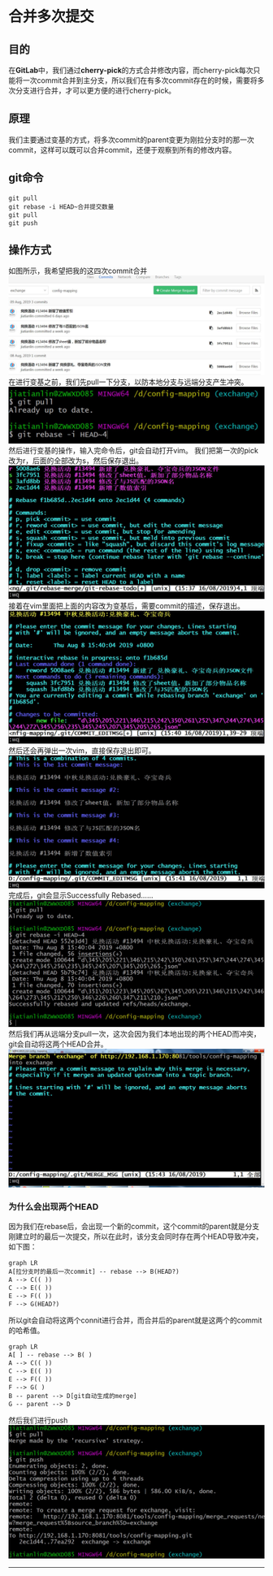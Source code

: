 # 合并多次提交

## 目的

在**GitLab**中，我们通过**cherry-pick**的方式合并修改内容，而cherry-pick每次只能将一次commit合并到主分支，所以我们在有多次commit存在的时候，需要将多次分支进行合并，才可以更方便的进行cherry-pick。

## 原理

我们主要通过变基的方式，将多次commit的parent变更为刚拉分支时的那一次commit，这样可以既可以合并commit，还便于观察到所有的修改内容。

## git命令

    git pull
	git rebase -i HEAD~合并提交数量
	git pull
	git push

## 操作方式

如图所示，我希望把我的这四次commit合并
![avatar](/res/TIM截图20190816153538.jpg)
在进行变基之前，我们先pull一下分支，以防本地分支与远端分支产生冲突。
![avatar](/res/TIM截图20190816153733.jpg)
然后进行变基的操作，输入完命令后，git会自动打开vim。
我们把第一次的pick改为r，后面的全部改为s，然后保存退出。
![avatar](/res/TIM截图20190816154045.jpg)
接着在vim里面把上面的内容改为变基后，需要commit的描述，保存退出。
![avatar](/res/TIM截图20190816154147.jpg)
然后还会再弹出一次vim，直接保存退出即可。
![avatar](/res/TIM截图20190816154225.jpg)
完成后，git会显示Successfully Rebased......
![avatar](/res/TIM截图20190816154248.jpg)
然后我们再从远端分支pull一次，这次会因为我们本地出现的两个HEAD而冲突，git会自动将这两个HEAD合并。
![avatar](/res/TIM截图20190816154417.jpg)
### 为什么会出现两个HEAD
因为我们在rebase后，会出现一个新的commit，这个commit的parent就是分支刚建立时的最后一次提交，所以在此时，该分支会同时存在两个HEAD导致冲突，如下图：
```mermaid
graph LR
A[拉分支时的最后一次commit] -- rebase --> B(HEAD?)
A --> C(( ))
C --> E(( ))
E --> F(( ))
F --> G(HEAD?)

```

所以git会自动将这两个connit进行合并，而合并后的parent就是这两个的commit的哈希值。
```mermaid
graph LR
A[ ] -- rebase --> B( )
A --> C(( ))
C --> E(( ))
E --> F(( ))
F --> G( )
B -- parent --> D[git自动生成的merge]
G -- parent --> D

```

然后我们进行push
![avatar](/res/TIM截图20190816154449.jpg)

---
